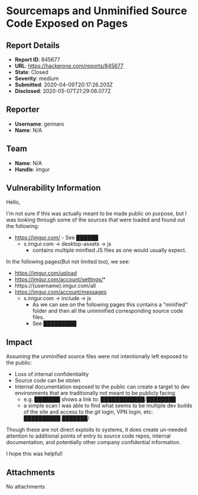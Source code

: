 # Sourcemaps and Unminified Source Code Exposed on Pages

## Report Details
- **Report ID**: 845677
- **URL**: https://hackerone.com/reports/845677
- **State**: Closed
- **Severity**: medium
- **Submitted**: 2020-04-09T20:17:26.203Z
- **Disclosed**: 2020-05-07T21:29:08.077Z

## Reporter
- **Username**: gennaro
- **Name**: N/A

## Team
- **Name**: N/A
- **Handle**: imgur

## Vulnerability Information
Hello,

I'm not sure if this was actually meant to be made public on purpose, but I was looking through some of the sources that were loaded and found out the following: 

* https://imgur.com/ - See ██████
    * s.imgur.com -> desktop-assets -> js 
        * contains multiple minified JS files as one would usually expect. 

In the following pages(But not limited too), we see: 
* https://imgur.com/upload
* https://imgur.com/account/settings/*
* https://{username}.imgur.com/all
* https://imgur.com/account/messages
    * s.imgur.com -> include -> js
        * As we can see on the following pages this contains a "minified" folder and then all the uniminified corresponding source code files.
        * See █████████

## Impact

Assuming the unminified source files were not intentionally left exposed to the public: 
* Loss of internal confidentiality 
* Source code can be stolen
* Internal documentation exposed to the public can create a target to dev environments that are traditionally not meant to be publicly facing
    * e.g. ███████ shows a link to: ████████████/████████
    * a simple scan I was able to find what seems to be multiple dev builds of the site and access to the git login, VPN login, etc: ██████████.███████/

Though these are not direct exploits to systems, it does create un-needed attention to additional points of entry to source code repos, internal documentation, and potentially other company confidential information. 

I hope this was helpful!

## Attachments
No attachments
